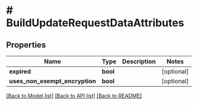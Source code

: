 # # BuildUpdateRequestDataAttributes

## Properties

Name | Type | Description | Notes
------------ | ------------- | ------------- | -------------
**expired** | **bool** |  | [optional] 
**uses_non_exempt_encryption** | **bool** |  | [optional] 

[[Back to Model list]](../../README.md#documentation-for-models) [[Back to API list]](../../README.md#documentation-for-api-endpoints) [[Back to README]](../../README.md)


